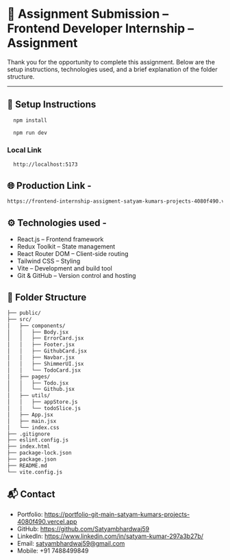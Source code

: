 # 📝 Assignment Submission – Frontend Developer Internship – Assignment

Thank you for the opportunity to complete this assignment. Below are the setup instructions, technologies used, and a brief explanation of the folder structure.

---

## 🚀 Setup Instructions
```txt
  npm install
```
```txt  
  npm run dev
```
 ### Local Link
```txt
  http://localhost:5173
 ``` 

 ## 🌐 Production Link - 

 ```txt
 https://frontend-internship-assigment-satyam-kumars-projects-4080f490.vercel.app/
 ```

## ⚙️ Technologies used -

 - React.js – Frontend framework
 - Redux Toolkit – State management
 - React Router DOM – Client-side routing
 - Tailwind CSS – Styling
 - Vite – Development and build tool
 - Git & GitHub – Version control and hosting

## 📁 Folder Structure 

```txt
├── public/                 
├── src/
│   ├── components/          
│   │   ├── Body.jsx  
│   │   ├── ErrorCard.jsx  
│   │   ├── Footer.jsx  
│   │   ├── GithubCard.jsx  
│   │   ├── Navbar.jsx  
│   │   ├── ShimmerUI.jsx  
│   │   └── TodoCard.jsx  
│   ├── pages/               
│   │   ├── Todo.jsx  
│   │   └── Github.jsx  
│   ├── utils/               
│   │   ├── appStore.js  
│   │   └── todoSlice.js  
│   ├── App.jsx  
│   ├── main.jsx  
│   └── index.css  
├── .gitignore  
├── eslint.config.js  
├── index.html  
├── package-lock.json  
├── package.json  
├── README.md  
└── vite.config.js  
```

## 📬 Contact
 - Portfolio: https://portfolio-git-main-satyam-kumars-projects-4080f490.vercel.app
 - GitHub: https://github.com/Satyambhardwaj59
 - LinkedIn: https://www.linkedin.com/in/satyam-kumar-297a3b27b/
 - Email: satyambhardwaj59@gmail.com
 - Mobile: +91 7488499849